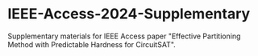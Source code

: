 # IEEE-Access-2024-Supplementary

Supplementary materials for IEEE Access paper "Effective Partitioning Method with Predictable Hardness for CircuitSAT".
